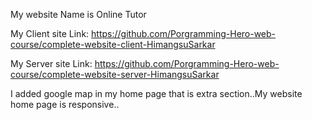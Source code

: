 My website Name is Online Tutor

My Client site Link: https://github.com/Porgramming-Hero-web-course/complete-website-client-HimangsuSarkar

My Server site Link: https://github.com/Porgramming-Hero-web-course/complete-website-server-HimangsuSarkar

I added google map in my home page that is extra section..My website home page is responsive..
